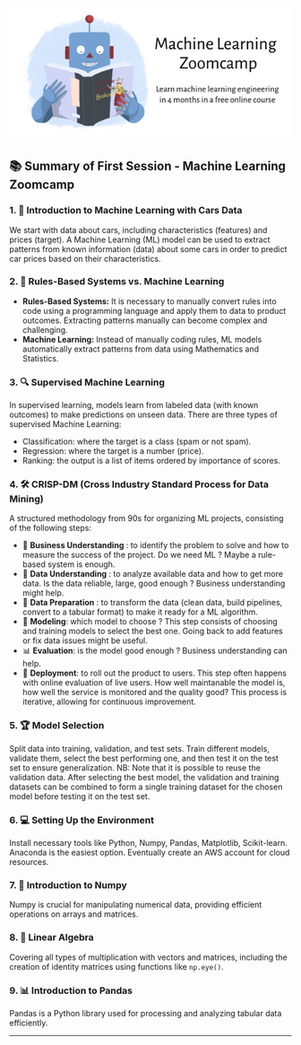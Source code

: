 ![ML Zoomcamp Illustration](https://github.com/maxim-eyengue/Python-Codes/blob/main/ML_Zoomcamp_2024/zoomcamp.jpg)
## 📚 Summary of First Session - Machine Learning Zoomcamp

### 1. **🚗 Introduction to Machine Learning with Cars Data**  
   We start with data about cars, including characteristics (features) and prices (target). A Machine Learning (ML) model can be used to extract patterns from known information (data) about some cars in order to predict car prices based on their characteristics.

### 2. **🧠 Rules-Based Systems vs. Machine Learning**  
   - **Rules-Based Systems:** It is necessary to manually convert rules into code using a programming language and apply them to data to product outcomes. Extracting patterns manually can become complex and challenging.  
   - **Machine Learning:** Instead of manually coding rules, ML models automatically extract patterns from data using Mathematics and Statistics.

### 3. **🔍 Supervised Machine Learning**  
   In supervised learning, models learn from labeled data (with known outcomes) to make predictions on unseen data. There are three types of supervised Machine Learning:
   - Classification: where the target is a class (spam or not spam).
   - Regression: where the target is a number (price).
   - Ranking: the output is a list of items ordered by importance of scores.

### 4. **🛠️ CRISP-DM (Cross Industry Standard Process for Data Mining)**  
   A structured methodology from 90s for organizing ML projects, consisting of the following steps:  
   - 💼 **Business Understanding** : to identify the problem to solve and how to measure the success of the project. Do we need ML ? Maybe a rule-based system is enough.
   - 🔎 **Data Understanding** : to analyze available data and how to get more data. Is the data reliable, large, good enough ? Business understanding might help.
   - 🧹 **Data Preparation** : to transform the data (clean data, build pipelines, convert to a tabular format) to make it ready for a ML algorithm.
   - 🤖 **Modeling**: which model to choose ? This step consists of choosing and training models to select the best one. Going back to add features or fix data issues might be useful.
   - 📊 **Evaluation**: is the model good enough ? Business understanding can help.
   - 🚀 **Deployment**: to roll out the product to users. This step often happens with online evaluation of live users. How well maintanable the model is, how well the service is monitored and the quality good?
   This process is iterative, allowing for continuous improvement.

### 5. **🏆 Model Selection**  
   Split data into training, validation, and test sets. Train different models, validate them, select the best performing one, and then test it on the test set to ensure generalization.
   NB: Note that it is possible to reuse the validation data. After selecting the best model, the validation and training datasets can be combined to form a single training dataset for the chosen model before testing it on the test set.

### 6. **💻 Setting Up the Environment**  
   Install necessary tools like Python, Numpy, Pandas, Matplotlib, Scikit-learn. Anaconda is the easiest option. Eventually create an AWS account for cloud resources.

### 7. **🔢 Introduction to Numpy**  
   Numpy is crucial for manipulating numerical data, providing efficient operations on arrays and matrices.

### 8. **🔗 Linear Algebra**  
   Covering all types of multiplication with vectors and matrices, including the creation of identity matrices using functions like `np.eye()`.

### 9. **📊 Introduction to Pandas**  
   Pandas is a Python library used for processing and analyzing tabular data efficiently.

---
